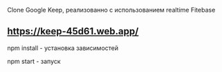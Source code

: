 Clone Google Keep, реализованно с использованием realtime Fitebase

## https://keep-45d61.web.app/

npm install - установка зависимостей

npm start - запуск
